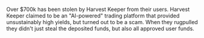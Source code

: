 Over $700k has been stolen by Harvest Keeper from their users. Harvest Keeper claimed to be an "AI-powered" trading platform that provided unsustainably high yields, but turned out to be a scam. When they rugpulled they didn't just steal the deposited funds, but also all approved user funds.
